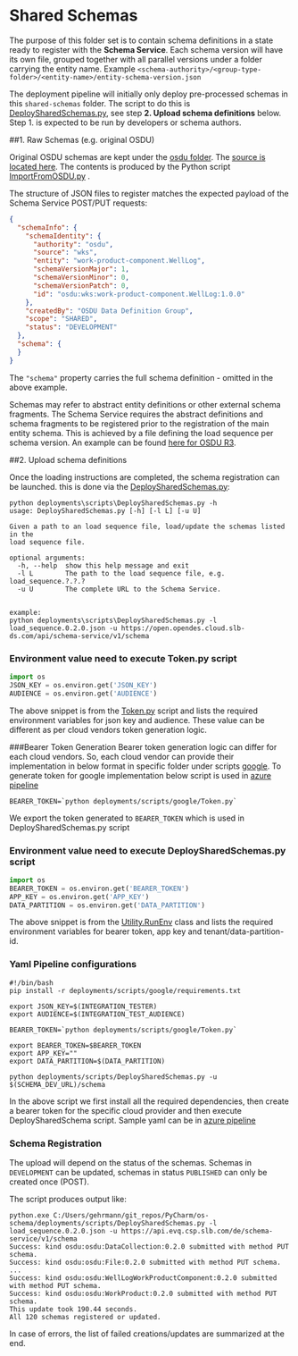 # Shared Schemas

The purpose of this folder set is to contain schema definitions in a state ready to 
register with the **Schema Service**. Each schema version will have its own file, 
grouped together with all parallel versions under a folder carrying the entity name.
Example `<schema-authority>/<group-type-folder>/<entity-name>/entity-schema-version.json`  

The deployment pipeline will initially only deploy pre-processed schemas in this `shared-schemas`
folder. The script to do this is [DeploySharedSchemas.py](../scripts/DeploySharedSchemas.py), see 
step **2. Upload schema definitions** below. Step 1. is expected to be run by developers or
schema authors.

##1. Raw Schemas (e.g. original OSDU)

Original OSDU schemas are kept under the [osdu folder](./osdu). The 
[source is located here](https://gitlab.opengroup.org/osdu/subcommittees/data-def/work-products/schema/-/tree/master/Generated).
The contents is produced by the Python script [ImportFromOSDU.py](../scripts/ImportFromOSDU.py) .

The structure of JSON files to register matches the expected payload of the Schema Service 
POST/PUT requests:

```json
{
  "schemaInfo": {
    "schemaIdentity": {
      "authority": "osdu",
      "source": "wks",
      "entity": "work-product-component.WellLog",
      "schemaVersionMajor": 1,
      "schemaVersionMinor": 0,
      "schemaVersionPatch": 0,
      "id": "osdu:wks:work-product-component.WellLog:1.0.0"
    },
    "createdBy": "OSDU Data Definition Group",
    "scope": "SHARED",
    "status": "DEVELOPMENT"
  },
  "schema": {
  }
}
```

The `"schema"` property carries the full schema definition - omitted in the above example.

Schemas may refer to abstract entity definitions or other external schema fragments. The
Schema Service requires the abstract definitions and schema fragments to be registered prior 
to the registration of the main entity schema. This is achieved by a file defining the 
load sequence per schema version. An example can be found 
[here for OSDU R3](../shared-schemas/osdu/load_sequence.1.0.0.json).

##2. Upload schema definitions

Once the loading instructions are completed, the schema registration can be launched. this is
done via the [DeploySharedSchemas.py](../scripts/DeploySharedSchemas.py):

```shell script
python deployments\scripts\DeploySharedSchemas.py -h
usage: DeploySharedSchemas.py [-h] [-l L] [-u U]

Given a path to an load sequence file, load/update the schemas listed in the
load sequence file.

optional arguments:
  -h, --help  show this help message and exit
  -l L        The path to the load sequence file, e.g. load_sequence.?.?.?
  -u U        The complete URL to the Schema Service.


example:
python deployments\scripts\DeploySharedSchemas.py -l load_sequence.0.2.0.json -u https://open.opendes.cloud.slb-ds.com/api/schema-service/v1/schema
```


### Environment value need to execute Token.py script
```python
import os
JSON_KEY = os.environ.get('JSON_KEY')
AUDIENCE = os.environ.get('AUDIENCE')
```

The above snippet is from the [Token.py](../scripts/google/Token.py) script and lists the required
environment variables for json key and audience. These value can be different as per cloud vendors token generation logic.


###Bearer Token Generation
Bearer token generation logic can differ for each cloud vendors. So, each cloud vendor can provide their implementation in below format in specific folder under scripts [google](../scripts/google/). To generate token 
for google implementation below script is used in [azure pipeline](../../azure-pipelinea.yml)

```shell script
BEARER_TOKEN=`python deployments/scripts/google/Token.py`
```

We export the token generated to `BEARER_TOKEN` which is used in DeploySharedSchemas.py script


### Environment value need to execute DeploySharedSchemas.py script
```python
import os
BEARER_TOKEN = os.environ.get('BEARER_TOKEN')
APP_KEY = os.environ.get('APP_KEY')
DATA_PARTITION = os.environ.get('DATA_PARTITION')
```

The above snippet is from the [Utility.RunEnv](../scripts/Utility.py) class and lists the required
environment variables for bearer token, app key and tenant/data-partition-id.


### Yaml Pipeline configurations
```shell script
#!/bin/bash
pip install -r deployments/scripts/google/requirements.txt

export JSON_KEY=$(INTEGRATION_TESTER)
export AUDIENCE=$(INTEGRATION_TEST_AUDIENCE)

BEARER_TOKEN=`python deployments/scripts/google/Token.py`

export BEARER_TOKEN=$BEARER_TOKEN
export APP_KEY=""
export DATA_PARTITION=$(DATA_PARTITION)

python deployments/scripts/DeploySharedSchemas.py -u $(SCHEMA_DEV_URL)/schema
```

In the above script we first install all the required dependencies, then create a bearer token for the specific cloud provider and then execute DeploySharedSchema script.
Sample yaml can be in [azure pipeline](../../azure-pipelinea.yml)

### Schema Registration
The upload will depend on the status of the schemas. Schemas in `DEVELOPMENT` can be updated, 
schemas in status `PUBLISHED` can only be created once (POST).

The script produces output like:

```shell script
python.exe C:/Users/gehrmann/git_repos/PyCharm/os-schema/deployments/scripts/DeploySharedSchemas.py -l load_sequence.0.2.0.json -u https://api.evq.csp.slb.com/de/schema-service/v1/schema
Success: kind osdu:osdu:DataCollection:0.2.0 submitted with method PUT schema.
Success: kind osdu:osdu:File:0.2.0 submitted with method PUT schema.
...
Success: kind osdu:osdu:WellLogWorkProductComponent:0.2.0 submitted with method PUT schema.
Success: kind osdu:osdu:WorkProduct:0.2.0 submitted with method PUT schema.
This update took 190.44 seconds.
All 120 schemas registered or updated.

```

In case of errors, the list of failed creations/updates are summarized at the end.

